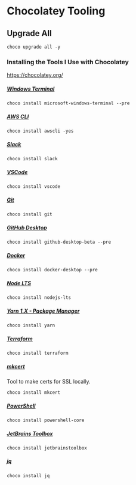 # Chocolatey Tooling

## Upgrade All

```shell
choco upgrade all -y
```

### Installing the Tools I Use with Chocolatey
https://chocolatey.org/

##### [Windows Terminal](https://github.com/microsoft/terminal)
```shell
choco install microsoft-windows-terminal --pre
```

##### [AWS CLI](https://aws.amazon.com/cli/)
```shell
choco install awscli -yes
```

##### [Slack](https://www.slack.com/)
```shell
choco install slack
```

##### [VSCode](https://code.visualstudio.com/)
```shell
choco install vscode 
```

##### [Git](https://git-scm.com/download/win)
```shell
choco install git
```

##### [GitHub Desktop](https://desktop.github.com/)
```shell
choco install github-desktop-beta --pre 
```


##### [Docker](https://www.docker.com/products/docker-desktop)
```shell
choco install docker-desktop --pre 
```

##### [Node LTS](https://nodejs.org/en/)
```shell
choco install nodejs-lts
```

##### [Yarn 1.X - Package Manager](https://github.com/yarnpkg/yarn)
```shell
choco install yarn
```

##### [Terraform](https://www.terraform.io/)
```shell
choco install terraform
```

##### [mkcert](https://github.com/FiloSottile/mkcert)
Tool to make certs for SSL locally.
```shell
choco install mkcert
```

##### [PowerShell](https://docs.microsoft.com/en-us/powershell/)
```shell
choco install powershell-core
```

##### [JetBrains Toolbox](https://www.jetbrains.com/toolbox-app/)
```shell
choco install jetbrainstoolbox
```

##### [jq](https://stedolan.github.io/jq/download/)
```shell
choco install jq
```
